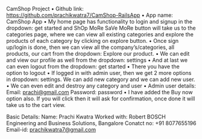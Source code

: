 CamShop Project
•	Github link: https://github.com/prachikwatra7/CamShop-RailsApp
•	App name: CamShop App
•	My home page has functionality to login and signup in the dropdown: get started and ShOp MoRe SaVe MoRe button will take us to the categories page, where we can view all existing categories and explore the products of each category by clicking on explore button.
•	Once sign up/login is done, then we can view all the company’s/categories, all products, our cart from the dropdown: Explore our product. 
•	We can edit and view our profile as well from the dropdown: settings
•	And at last we can even logout from the dropdown: get started
•	There you have the option to logout
•	If logged in with admin user, then we get 2 more options in dropdown: settings. We can add new category and we can add new user.
•	We can even edit and destroy any category and user
•	Admin user details:
Email: prachi@gmail.com
Password: password
•	I have added the Buy now option also. If you will click then it will ask for confirmation, once done it will take us to the cart view.

Basic Details:
Name: Prachi Kwatra
Worked with: Robert BOSCH Engineering and Business Solutions, Bangalore
Conatct no: +91 8077655196
Email-id: prachikwatra7@gmail.com

